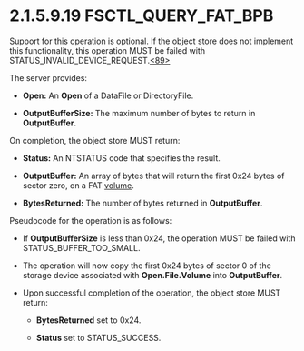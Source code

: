 <html dir="LTR" xmlns:mshelp="http://msdn.microsoft.com/mshelp" xmlns:ddue="http://ddue.schemas.microsoft.com/authoring/2003/5" xmlns:xlink="http://www.w3.org/1999/xlink" xmlns:tool="http://www.microsoft.com/tooltip">
    <head>
        <meta http-equiv="Content-Type" content="text/html; CHARSET=utf-8"></meta>
        <meta name="save" content="history"></meta>
        <title>2.1.5.9.19 FSCTL_QUERY_FAT_BPB</title>
        <xml>
            <mshelp:toctitle title="2.1.5.9.19 FSCTL_QUERY_FAT_BPB"></mshelp:toctitle>
            <mshelp:rltitle title="[MS-FSA]: FSCTL_QUERY_FAT_BPB"></mshelp:rltitle>
            <mshelp:keyword index="A" term="c1a00c32-561b-4cda-a6a2-ff01e586fd2d"></mshelp:keyword>
            <mshelp:attr name="DCSext.ContentType" value="open specification"></mshelp:attr>
            <mshelp:attr name="AssetID" value="c1a00c32-561b-4cda-a6a2-ff01e586fd2d"></mshelp:attr>
            <mshelp:attr name="TopicType" value="kbRef"></mshelp:attr>
            <mshelp:attr name="DCSext.Title" value="[MS-FSA]: FSCTL_QUERY_FAT_BPB" />
        </xml>
    </head>
    <body>
        <div id="header">
            <h1 class="heading">2.1.5.9.19 FSCTL_QUERY_FAT_BPB</h1>
        </div>
        <div id="mainSection">
            <div id="mainBody">
                <div id="allHistory" class="saveHistory"></div>
                <div id="sectionSection0" class="section" name="collapseableSection">
                    

<p>Support for this operation is optional. If the object store
does not implement this functionality, this operation MUST be failed with
STATUS_INVALID_DEVICE_REQUEST.<a id="Appendix_A_Target_89"></a><a href="4e3695bd-7574-4f24-a223-b4679c065b63.md#Appendix_A_89" aria-label="Product behavior note 89">&lt;89&gt;</a></p>

<p>The server provides:</p>

<ul><li><p><span><span> 
</span></span><b>Open:</b> An <b>Open</b> of a DataFile or DirectoryFile.</p>

</li><li><p><span><span> 
</span></span><b>OutputBufferSize:</b> The maximum number of bytes to return in
<b>OutputBuffer</b>.</p>

</li></ul><p>On completion, the object store MUST return:</p>

<ul><li><p><span><span> 
</span></span><b>Status:</b> An NTSTATUS code that specifies the result.</p>

</li><li><p><span><span> 
</span></span><b>OutputBuffer:</b> An array of bytes that will return the first
0x24 bytes of sector zero, on a FAT <a href="682f0f59-385c-4351-b81a-3b234f53db03.md#gt_9a876829-33a1-4f0b-8b81-8552b7e5561c">volume</a>.</p>

</li><li><p><span><span> 
</span></span><b>BytesReturned:</b> The number of bytes returned in <b>OutputBuffer</b>.</p>

</li></ul><p>Pseudocode for the operation is as follows:</p>

<ul><li><p><span><span> 
</span></span>If <b>OutputBufferSize</b> is less than 0x24, the operation MUST
be failed with STATUS_BUFFER_TOO_SMALL.</p>

</li><li><p><span><span> 
</span></span>The operation will now copy the first 0x24 bytes of sector 0 of
the storage device associated with <b>Open.File.Volume</b> into <b>OutputBuffer</b>.</p>

</li><li><p><span><span> 
</span></span>Upon successful completion of the operation, the object store
MUST return:</p>

<ul><li><p><span><span>  </span></span><b>BytesReturned</b>
set to 0x24.</p>

</li><li><p><span><span>  </span></span><b>Status</b>
set to STATUS_SUCCESS.</p>

</li></ul></li></ul>
                </div>
            </div>
        </div>
    </body>
</html>